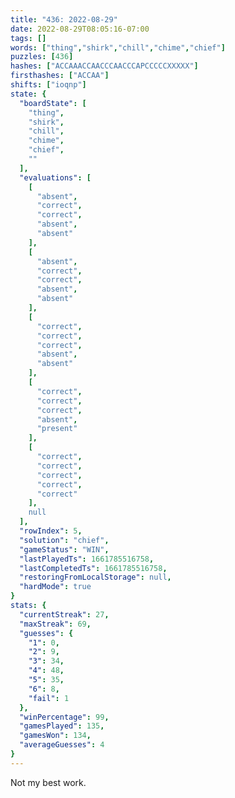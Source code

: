 ```yaml
---
title: "436: 2022-08-29"
date: 2022-08-29T08:05:16-07:00
tags: []
words: ["thing","shirk","chill","chime","chief"]
puzzles: [436]
hashes: ["ACCAAACCAACCCAACCCAPCCCCCXXXXX"]
firsthashes: ["ACCAA"]
shifts: ["ioqnp"]
state: {
  "boardState": [
    "thing",
    "shirk",
    "chill",
    "chime",
    "chief",
    ""
  ],
  "evaluations": [
    [
      "absent",
      "correct",
      "correct",
      "absent",
      "absent"
    ],
    [
      "absent",
      "correct",
      "correct",
      "absent",
      "absent"
    ],
    [
      "correct",
      "correct",
      "correct",
      "absent",
      "absent"
    ],
    [
      "correct",
      "correct",
      "correct",
      "absent",
      "present"
    ],
    [
      "correct",
      "correct",
      "correct",
      "correct",
      "correct"
    ],
    null
  ],
  "rowIndex": 5,
  "solution": "chief",
  "gameStatus": "WIN",
  "lastPlayedTs": 1661785516758,
  "lastCompletedTs": 1661785516758,
  "restoringFromLocalStorage": null,
  "hardMode": true
}
stats: {
  "currentStreak": 27,
  "maxStreak": 69,
  "guesses": {
    "1": 0,
    "2": 9,
    "3": 34,
    "4": 48,
    "5": 35,
    "6": 8,
    "fail": 1
  },
  "winPercentage": 99,
  "gamesPlayed": 135,
  "gamesWon": 134,
  "averageGuesses": 4
}
---
```


<!-- more -->
Not my best work. 
